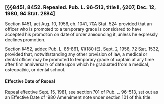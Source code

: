 ### [§§8451, 8452. Repealed. Pub. L. 96–513, title II, §207, Dec. 12, 1980, 94 Stat. 2884] ###

Section 8451, act Aug. 10, 1956, ch. 1041, 70A Stat. 524, provided that an officer who is promoted to a temporary grade is considered to have accepted his promotion on date of order announcing it, unless he expressly declines promotion.

Section 8452, added Pub. L. 85–861, §1(180)(E), Sept. 2, 1958, 72 Stat. 1532, provided that, notwithstanding any other provision of law, a medical or dental officer may be promoted to temporary grade of captain at any time after first anniversary of date upon which he graduated from a medical, osteopathic, or dental school.

#### Effective Date of Repeal ####

Repeal effective Sept. 15, 1981, see section 701 of Pub. L. 96–513, set out as an Effective Date of 1980 Amendment note under section 101 of this title.